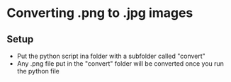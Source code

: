# Converting .png to .jpg images

## Setup
* Put the python script ina folder with a subfolder called "convert"
* Any .png file put in the "convert" folder will be converted once you run the python file
